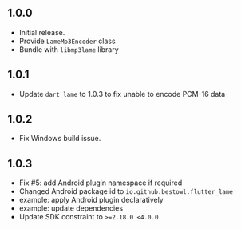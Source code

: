 ## 1.0.0

- Initial release.
- Provide `LameMp3Encoder` class
- Bundle with `libmp3lame` library

## 1.0.1
- Update `dart_lame` to 1.0.3 to fix unable to encode PCM-16 data

## 1.0.2
- Fix Windows build issue.

## 1.0.3
- Fix #5: add Android plugin namespace if required
- Changed Android package id to `io.github.bestowl.flutter_lame`
- example: apply Android plugin declaratively
- example: update dependencies
- Update SDK constraint to `>=2.18.0 <4.0.0` 
